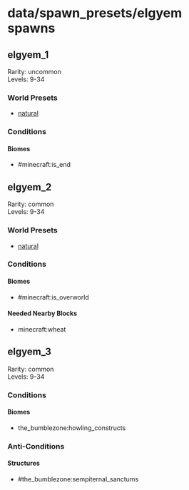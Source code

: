 # data/spawn_presets/elgyem spawns  
  
## elgyem_1  
Rarity: uncommon  
Levels: 9-34  
  
### World Presets  
* [natural](/data/world_presets/natural.md)  
  
### Conditions  
  
#### Biomes  
  * #minecraft:is_end
  
  
## elgyem_2  
Rarity: common  
Levels: 9-34  
  
### World Presets  
* [natural](/data/world_presets/natural.md)  
  
### Conditions  
  
#### Biomes  
  * #minecraft:is_overworld
  
  
#### Needed Nearby Blocks  
  * minecraft:wheat
  
  
## elgyem_3  
Rarity: common  
Levels: 9-34  
  
### Conditions  
  
#### Biomes  
  * the_bumblezone:howling_constructs
  
  
### Anti-Conditions  
  
#### Structures  
  * #the_bumblezone:sempiternal_sanctums
  
